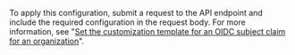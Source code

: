 To apply this configuration, submit a request to the API endpoint and include the required configuration in the request body. For more information, see "[Set the customization template for an OIDC subject claim for an organization](/rest/actions/oidc#set-the-customization-template-for-an-oidc-subject-claim-for-an-organization)".